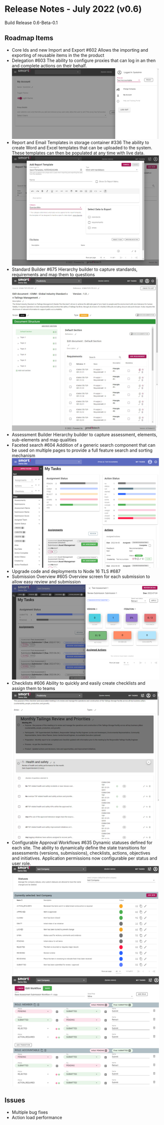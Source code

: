 # Release Notes - July 2022 (v0.6)
Build Release 0.6-Beta-0.1

## Roadmap Items
- Core Ids and new Import and Export #602
    Allows the importing and exporting of reusable items in the the product
- Delegation #603
    The ability to configure proxies that can log in an then and complete actions on their behalf.
    ![Image](../assets/releasenotes/proxy.png)
- Report and Email Templates in storage container #336
    The ability to create Word and Excel templates that can be uploaded to the system. These templates can then be populated at any time with live data.
    ![Image](../assets/releasenotes/reportTemplate.png)
- Standard Builder #675
    Hierarchy builder to capture standards, requirements and map them to questions
    ![Image](../assets/releasenotes/docBuilder.jpeg)
- Assessment Builder
    Hierarchy builder to capture assessment, elements, sub-elements and map qualities
- Faceted search #604
    Addition of a generic search component that can be used on multiple pages to provide a full feature search and sorting mechanism
    ![Image](../assets/releasenotes/faceted.png)
- Upgrade code and deployments to Node 16 TLS #687
- Submission Overview #605
    Overview screen for each submission to allow easy review and submission
    ![Image](../assets/releasenotes/overview.png)
- Checklists #606
    Ability to quickly and easily create checklists and assign them to teams
    ![Image](../assets/releasenotes/checklist.png)
- Configurable Approval Workflows #635
    Dynamic statuses defined for each site. The ability to dynamically define the state transitions for assessments (versions, submissions), checklists, actions, objectives and initiatives. Application permissions now configurable per status and user role.
    ![Image](../assets/releasenotes/status.png)
    ![Image](../assets/releasenotes/workflow.png)

## Issues
- Multiple bug fixes
- Action load performance

